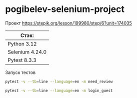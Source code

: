 # pogibelev-selenium-project
Проект https://stepik.org/lesson/199980/step/6?unit=174035

| Стэк:               | 
| --------------------|
| Python 3.12         | 
| Selenium 4.24.0     | 
| Pytest 8.3.3       |

Запуск тестов
```bash
pytest -v --tb=line --language=en -m need_review
```
```bash
pytest -v --tb=line --language=en -m login_guest
```
